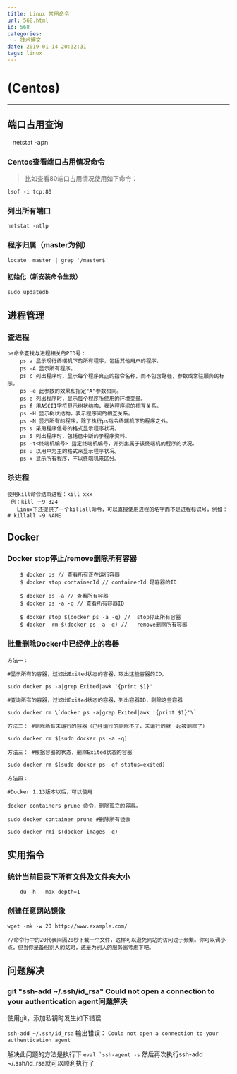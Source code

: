 ```yaml
---
title: Linux 常用命令
url: 568.html
id: 568
categories:
  - 技术博文
date: 2019-01-14 20:32:31
tags: linux
---
```


# (Centos)
--------

## 端口占用查询

    netstat -apn
### Centos查看端口占用情况命令
>比如查看80端口占用情况使用如下命令：

`lsof -i tcp:80`
### 列出所有端口

`netstat -ntlp`

### 程序归属（master为例）

    locate  master | grep '/master$'

#### 初始化（新安装命令生效）

    sudo updatedb

## 进程管理

### 查进程

    ps命令查找与进程相关的PID号：
        ps a 显示现行终端机下的所有程序，包括其他用户的程序。
        ps -A 显示所有程序。
        ps c 列出程序时，显示每个程序真正的指令名称，而不包含路径，参数或常驻服务的标示。
        ps -e 此参数的效果和指定"A"参数相同。
        ps e 列出程序时，显示每个程序所使用的环境变量。
        ps f 用ASCII字符显示树状结构，表达程序间的相互关系。
        ps -H 显示树状结构，表示程序间的相互关系。
        ps -N 显示所有的程序，除了执行ps指令终端机下的程序之外。
        ps s 采用程序信号的格式显示程序状况。
        ps S 列出程序时，包括已中断的子程序资料。
        ps -t<终端机编号> 指定终端机编号，并列出属于该终端机的程序的状况。
        ps u 以用户为主的格式来显示程序状况。
        ps x 显示所有程序，不以终端机来区分。
    

### 杀进程

    使用kill命令结束进程：kill xxx
     例：kill －9 324
       Linux下还提供了一个killall命令，可以直接使用进程的名字而不是进程标识号，例如：# killall -9 NAME

## Docker

### Docker stop停止/remove删除所有容器

```
    $ docker ps // 查看所有正在运行容器
    $ docker stop containerId // containerId 是容器的ID
    
    $ docker ps -a // 查看所有容器
    $ docker ps -a -q // 查看所有容器ID
    
    $ docker stop $(docker ps -a -q) //  stop停止所有容器
    $ docker  rm $(docker ps -a -q) //   remove删除所有容器

```

### 批量删除Docker中已经停止的容器

```
方法一： 

#显示所有的容器，过滤出Exited状态的容器，取出这些容器的ID， 

sudo docker ps -a|grep Exited|awk '{print $1}' 

#查询所有的容器，过滤出Exited状态的容器，列出容器ID，删除这些容器 

sudo docker rm \`docker ps -a|grep Exited|awk '{print $1}'\` 

方法二： #删除所有未运行的容器（已经运行的删除不了，未运行的就一起被删除了） 

sudo docker rm $(sudo docker ps -a -q) 

方法三： #根据容器的状态，删除Exited状态的容器 

sudo docker rm $(sudo docker ps -qf status=exited) 

方法四： 

#Docker 1.13版本以后，可以使用 

docker containers prune 命令，删除孤立的容器。 

sudo docker container prune #删除所有镜像 

sudo docker rmi $(docker images -q)
```

## 实用指令

### 统计当前目录下所有文件及文件夹大小

```
    du -h --max-depth=1
```

### 创建任意网站镜像

```
wget -mk -w 20 http://www.example.com/

//命令行中的20代表间隔20秒下载一个文件，这样可以避免网站的访问过于频繁。你可以调小点，但当你是备份别人的站时，还是为别人的服务器考虑下吧。
```

## 问题解决
### git "ssh-add ~/.ssh/id_rsa" Could not open a connection to your authentication agent问题解决
使用git，添加私钥时发生如下错误

```ssh-add ~/.ssh/id_rsa```
输出错误： ```Could not open a connection to your authentication agent```

解决此问题的方法是执行下
```eval `ssh-agent -s```
然后再次执行ssh-add ~/.ssh/id_rsa就可以顺利执行了